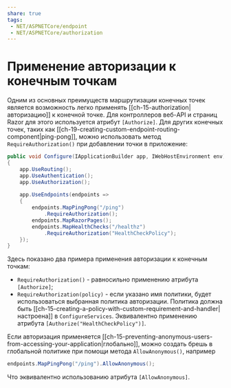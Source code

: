 ```yaml
---
share: true
tags:
 - NET/ASPNETCore/endpoint
 - NET/ASPNETCore/authorization
---
```

# Применение авторизации к конечным точкам
Одним из основных преимуществ маршрутизации конечных точек является возможность легко применять [[ch-15-authorization|авторизацию]] к конечной точке. Для контроллеров веб-API и страниц Razor для этого используется атрибут `[Authorize]`.
Для других конечных точек, таких как [[ch-19-creating-custom-endpoint-routing-component|ping-pong]], можно использовать метод `RequireAuthorization()` при добавлении точки в приложение:
```csharp
public void Configure(IApplicationBuilder app, IWebHostEnvironment env)
{
	app.UseRouting();
	app.UseAuthentication();
	app.UseAuthorization();
	
	app.UseEndpoints(endpoints =>
	{
		endpoints.MapPingPong("/ping")
			.RequireAuthorization();
		endpoints.MapRazorPages();
		endpoints.MapHealthChecks("/healthz")
			.RequireAuthorization("HealthCheckPolicy");
	});
}
```
Здесь показано два примера применения авторизации к конечным точкам:
- `RequireAuthorization()` - равносильно применению атрибута `[Authorize]`;
- `RequireAuthorization(policy)` - если указано имя политики, будет использоваться выбранная политика авторизации. Политика должна быть [[ch-15-creating-a-policy-with-custom-requirement-and-handler|настроена]] в `ConfigureServices`. Эквивалентно применению атрибута `[Authorize("HealthCheckPolicy")]`.

Если авторизация применяется [[ch-15-preventing-anonymous-users-from-accessing-your-application|глобально]], можно создать брешь в глобальной политике при помощи метода `AllowAnonymous()`, например
```csharp
endpoints.MapPingPong("/ping").AllowAnonymous();
```
Что эквивалентно использованию атрибута `[AllowAnonymous]`.